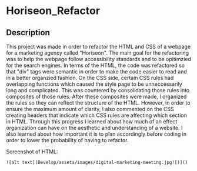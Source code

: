 # Horiseon_Refactor

## Description
This project was made in order to refactor the HTML and CSS of a webpage for a marketing agency called "Horiseon". The main goal for the refactoring was to help the webpage follow accessibility standards and to be opitimzied for the search engines. In terms of the HTML, the code was refactored so that "div" tags were semantic in order to make the code easier to read and in a better organzied fashion. On the CSS side, certain CSS rules had overlapping functions which caused the style page to be unneccessarily long and complicated. This was countered by consolidating those rules into composites of those rules. After these composites were made, I organized the rules so they can reflect the structure of the HTML. However, in order to ensure the maximum amount of clarity, I also commented on the CSS creating headers that indicate which CSS rules are affecting which section in HTML. Through this progress I learned about how much of an effect organization can have on the aesthetic and understanding of a website. I also learned about how important it is to plan accordingly before coding in order to lower the probability of having to refactor.

Screenshot of HTML:

    ![alt text](Develop/assets/images/digital-marketing-meeting.jpg![)]()

